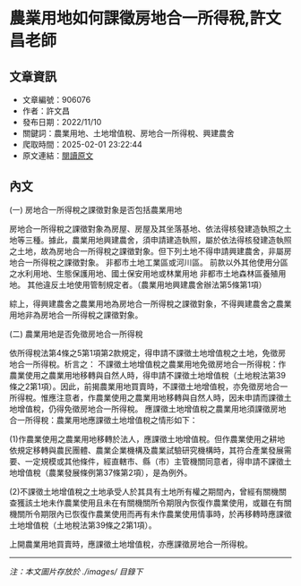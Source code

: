 # 農業用地如何課徵房地合一所得稅,許文昌老師

## 文章資訊
- 文章編號：906076
- 作者：許文昌
- 發布日期：2022/11/10
- 關鍵詞：農業用地、土地增值稅、房地合一所得稅、興建農舍
- 爬取時間：2025-02-01 23:22:44
- 原文連結：[閱讀原文](https://real-estate.get.com.tw/Columns/detail.aspx?no=906076)

## 內文


(一)	房地合一所得稅之課徵對象是否包括農業用地


房地合一所得稅之課徵對象為房屋、房屋及其坐落基地、依法得核發建造執照之土地等三種。據此，農業用地興建農舍，須申請建造執照，屬於依法得核發建造執照之土地，故為房地合一所得稅之課徵對象。但下列土地不得申請興建農舍，非屬房地合一所得稅之課徵對象。
非都市土地工業區或河川區。
前款以外其他使用分區之水利用地、生態保護用地、國土保安用地或林業用地
非都市土地森林區養殖用地。
其他違反土地使用管制規定者。（農業用地興建農舍辦法第5條第1項）


綜上，得興建農舍之農業用地為房地合一所得稅之課徵對象，不得興建農舍之農業用地非為房地合一所得稅之課徵對象。


(二)	農業用地是否免徵房地合一所得稅


依所得稅法第4條之5第1項第2款規定，得申請不課徵土地增值稅之土地，免徵房地合一所得稅。析言之：
不課徵土地增值稅之農業用地免徵房地合一所得稅：作農業使用之農業用地移轉與自然人時，得申請不課徵土地增值稅（土地稅法第39條之2第1項）。因此，前揭農業用地買賣時，不課徵土地增值稅，亦免徵房地合一所得稅。惟應注意者，作農業使用之農業用地移轉與自然人時，因未申請而課徵土地增值稅，仍得免徵房地合一所得稅。
應課徵土地增值稅之農業用地須課徵房地合一所得稅：農業用地應課徵土地增值稅之情形如下：


(1)作農業使用之農業用地移轉於法人，應課徵土地增值稅。但作農業使用之耕地依規定移轉與農民團體、農業企業機構及農業試驗研究機構時，其符合產業發展需要、一定規模或其他條件，經直轄市、縣（市）主管機關同意者，得申請不課徵土地增值稅（農業發展條例第37條第2項），是為例外。


(2)不課徵土地增值稅之土地承受人於其具有土地所有權之期間內，曾經有關機關查獲該土地未作農業使用且未在有關機關所令期限內恢復作農業使用，或雖在有關機關所令期限內已恢復作農業使用而再有未作農業使用情事時，於再移轉時應課徵土地增值稅（土地稅法第39條之2第1項）。


上開農業用地買賣時，應課徵土地增值稅，亦應課徵房地合一所得稅。

---
*注：本文圖片存放於 ./images/ 目錄下*
